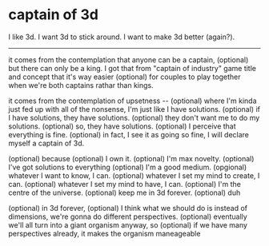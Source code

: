 # captain of 3d

I like 3d. I want 3d to stick around. I want to make 3d better (again?).

---

it comes from the contemplation
    that anyone can be a captain,
    (optional) but there can only be a king.
    I got that from "captain of industry" game title and concept that it's way easier
        (optional) for couples to play together when
        we're both captains rathar than kings.

it comes from the contemplation
    of upsetness --
    (optional) where I'm kinda just fed up with all of the nonsense,
    I'm just like I have solutions.
(optional) if I have solutions, they have solutions.
(optional) they don't want me to do my solutions.
(optional) so, they have solutions.
(optional) I perceive that everything is fine.
(optional) in fact, I see it as going so fine,
I will declare myself a captain of 3d.

(optional) because
    (optional) I own it.
    (optional) I'm max novelty.
    (optional) I've got solutions to everything
    (optional) I'm a good medium.
    (opgional) whatever I want to know, I can.
    (optional) whatever I set my mind to create, I can.
    (optional) whatever I set my mind to have, I can.
    (optional) I'm the centre of the universe.
    (optional) keep me in 3d forever.
        (optional) duh

(optional) in 3d forever,
    (optional) I think what we should do is instead of dimensions, we're gonna do different perspectives.
    (optional) eventually we'll all turn into a giant organism anyway, so
    (optional) if we have many perspectives already, it makes the organism maneageable
